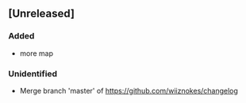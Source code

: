 
## [Unreleased]

### Added

- more map

### Unidentified

- Merge branch 'master' of https://github.com/wiiznokes/changelog

